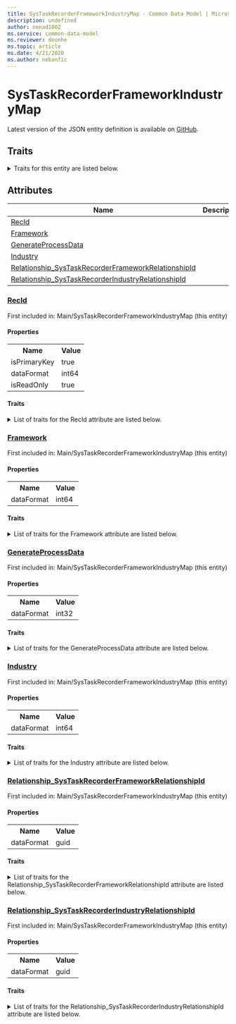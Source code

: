 ```yaml
---
title: SysTaskRecorderFrameworkIndustryMap - Common Data Model | Microsoft Docs
description: undefined
author: nenad1002
ms.service: common-data-model
ms.reviewer: deonhe
ms.topic: article
ms.date: 4/21/2020
ms.author: nebanfic
---
```


# SysTaskRecorderFrameworkIndustryMap

  
 Latest version of the JSON entity definition is available on <a href="https://github.com/Microsoft/CDM/tree/master/schemaDocuments/core/operationsCommon/Tables/System/SystemAdministration/Main/SysTaskRecorderFrameworkIndustryMap.cdm.json" target="_blank">GitHub</a>.  

## Traits

<details>
<summary>Traits for this entity are listed below.  
</summary>

**is.identifiedBy**  
  names a specifc identity attribute to use with an entity  <table><tr><th>Parameter</th><th>Value</th><th>Data type</th><th>Explanation</th></tr><tr><td>attribute</td><td>[SysTaskRecorderFrameworkIndustryMap/(resolvedAttributes)/RecId](#RecId)</td><td>attribute</td><td></td></tr></table>

**is.CDM.entityVersion**  
  <table><tr><th>Parameter</th><th>Value</th><th>Data type</th><th>Explanation</th></tr><tr><td>versionNumber</td><td>"1.0.0"</td><td>string</td><td>semantic version number of the entity</td></tr></table>

**is.application.releaseVersion**  
  <table><tr><th>Parameter</th><th>Value</th><th>Data type</th><th>Explanation</th></tr><tr><td>releaseVersion</td><td>"10.0.13.0"</td><td>string</td><td>semantic version number of the application introducing this entity</td></tr></table>

</details>

## Attributes

|Name|Description|First Included in Instance|
|---|---|---|
|[RecId](#RecId)||<a href="SysTaskRecorderFrameworkIndustryMap.md" target="_blank">Main/SysTaskRecorderFrameworkIndustryMap</a>|
|[Framework](#Framework)||<a href="SysTaskRecorderFrameworkIndustryMap.md" target="_blank">Main/SysTaskRecorderFrameworkIndustryMap</a>|
|[GenerateProcessData](#GenerateProcessData)||<a href="SysTaskRecorderFrameworkIndustryMap.md" target="_blank">Main/SysTaskRecorderFrameworkIndustryMap</a>|
|[Industry](#Industry)||<a href="SysTaskRecorderFrameworkIndustryMap.md" target="_blank">Main/SysTaskRecorderFrameworkIndustryMap</a>|
|[Relationship_SysTaskRecorderFrameworkRelationshipId](#Relationship_SysTaskRecorderFrameworkRelationshipId)||<a href="SysTaskRecorderFrameworkIndustryMap.md" target="_blank">Main/SysTaskRecorderFrameworkIndustryMap</a>|
|[Relationship_SysTaskRecorderIndustryRelationshipId](#Relationship_SysTaskRecorderIndustryRelationshipId)||<a href="SysTaskRecorderFrameworkIndustryMap.md" target="_blank">Main/SysTaskRecorderFrameworkIndustryMap</a>|

### <a href=#RecId name="RecId">RecId</a>

First included in: Main/SysTaskRecorderFrameworkIndustryMap (this entity)  

#### Properties

<table><tr><th>Name</th><th>Value</th></tr><tr><td>isPrimaryKey</td><td>true</td></tr><tr><td>dataFormat</td><td>int64</td></tr><tr><td>isReadOnly</td><td>true</td></tr></table>

#### Traits

<details>
<summary>List of traits for the RecId attribute are listed below.</summary>

**is.dataFormat.integer**  
**is.dataFormat.big**  
**is.identifiedBy**  
names a specifc identity attribute to use with an entity  <table><tr><th>Parameter</th><th>Value</th><th>Data type</th><th>Explanation</th></tr><tr><td>attribute</td><td>[SysTaskRecorderFrameworkIndustryMap/(resolvedAttributes)/RecId](#RecId)</td><td>attribute</td><td></td></tr></table>

**is.readOnly**  
**is.dataFormat.integer**  
**is.dataFormat.big**  
</details>

### <a href=#Framework name="Framework">Framework</a>

First included in: Main/SysTaskRecorderFrameworkIndustryMap (this entity)  

#### Properties

<table><tr><th>Name</th><th>Value</th></tr><tr><td>dataFormat</td><td>int64</td></tr></table>

#### Traits

<details>
<summary>List of traits for the Framework attribute are listed below.</summary>

**is.dataFormat.integer**  
**is.dataFormat.big**  
**is.dataFormat.integer**  
**is.dataFormat.big**  
</details>

### <a href=#GenerateProcessData name="GenerateProcessData">GenerateProcessData</a>

First included in: Main/SysTaskRecorderFrameworkIndustryMap (this entity)  

#### Properties

<table><tr><th>Name</th><th>Value</th></tr><tr><td>dataFormat</td><td>int32</td></tr></table>

#### Traits

<details>
<summary>List of traits for the GenerateProcessData attribute are listed below.</summary>

**is.dataFormat.integer**  
**is.dataFormat.integer**  
</details>

### <a href=#Industry name="Industry">Industry</a>

First included in: Main/SysTaskRecorderFrameworkIndustryMap (this entity)  

#### Properties

<table><tr><th>Name</th><th>Value</th></tr><tr><td>dataFormat</td><td>int64</td></tr></table>

#### Traits

<details>
<summary>List of traits for the Industry attribute are listed below.</summary>

**is.dataFormat.integer**  
**is.dataFormat.big**  
**is.dataFormat.integer**  
**is.dataFormat.big**  
</details>

### <a href=#Relationship_SysTaskRecorderFrameworkRelationshipId name="Relationship_SysTaskRecorderFrameworkRelationshipId">Relationship_SysTaskRecorderFrameworkRelationshipId</a>

First included in: Main/SysTaskRecorderFrameworkIndustryMap (this entity)  

#### Properties

<table><tr><th>Name</th><th>Value</th></tr><tr><td>dataFormat</td><td>guid</td></tr></table>

#### Traits

<details>
<summary>List of traits for the Relationship_SysTaskRecorderFrameworkRelationshipId attribute are listed below.</summary>

**is.dataFormat.character**  
**is.dataFormat.big**  
**is.dataFormat.array**  
**is.dataFormat.guid**  
**means.identity.entityId**  
**is.linkedEntity.identifier**  
Marks the attribute(s) that hold foreign key references to a linked (used as an attribute) entity. This attribute is added to the resolved entity to enumerate the referenced entities.  <table><tr><th>Parameter</th><th>Value</th><th>Data type</th><th>Explanation</th></tr><tr><td>entityReferences</td><td><table><tr><th>entityReference</th><th>attributeReference</th></tr><tr><td><a href="SysTaskRecorderFramework.md" target="_blank">/core/operationsCommon/Tables/System/SystemAdministration/Main/SysTaskRecorderFramework.cdm.json/SysTaskRecorderFramework</a></td><td><a href="SysTaskRecorderFramework.md#RecId" target="_blank">RecId</a></td></tr></table></td><td>entity</td><td>a reference to the constant entity holding the list of entity references</td></tr></table>

**is.dataFormat.guid**  
**is.dataFormat.character**  
**is.dataFormat.array**  
</details>

### <a href=#Relationship_SysTaskRecorderIndustryRelationshipId name="Relationship_SysTaskRecorderIndustryRelationshipId">Relationship_SysTaskRecorderIndustryRelationshipId</a>

First included in: Main/SysTaskRecorderFrameworkIndustryMap (this entity)  

#### Properties

<table><tr><th>Name</th><th>Value</th></tr><tr><td>dataFormat</td><td>guid</td></tr></table>

#### Traits

<details>
<summary>List of traits for the Relationship_SysTaskRecorderIndustryRelationshipId attribute are listed below.</summary>

**is.dataFormat.character**  
**is.dataFormat.big**  
**is.dataFormat.array**  
**is.dataFormat.guid**  
**means.identity.entityId**  
**is.linkedEntity.identifier**  
Marks the attribute(s) that hold foreign key references to a linked (used as an attribute) entity. This attribute is added to the resolved entity to enumerate the referenced entities.  <table><tr><th>Parameter</th><th>Value</th><th>Data type</th><th>Explanation</th></tr><tr><td>entityReferences</td><td><table><tr><th>entityReference</th><th>attributeReference</th></tr><tr><td><a href="SysTaskRecorderIndustry.md" target="_blank">/core/operationsCommon/Tables/System/SystemAdministration/Main/SysTaskRecorderIndustry.cdm.json/SysTaskRecorderIndustry</a></td><td><a href="SysTaskRecorderIndustry.md#RecId" target="_blank">RecId</a></td></tr></table></td><td>entity</td><td>a reference to the constant entity holding the list of entity references</td></tr></table>

**is.dataFormat.guid**  
**is.dataFormat.character**  
**is.dataFormat.array**  
</details>
